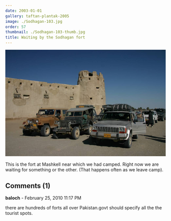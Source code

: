 ```yaml
---
date: 2003-01-01
gallery: taftan-plantak-2005
image: ./Sodhagan-103.jpg
order: 57
thumbnail: ./Sodhagan-103-thumb.jpg
title: Waiting by the Sodhagan fort
---
```


![Waiting by the Sodhagan fort](./Sodhagan-103.jpg)

This is the fort at Mashkell near which we had camped. Right now we are waiting for something or the other. (That happens often as we leave camp).

<div id="comments">

## Comments (1)

<div id="comment">

**baloch** - February 25, 2010 11:17 PM

there are hundreds of forts all over Pakistan.govt should specify all the the tourist spots.

</div>

</div>